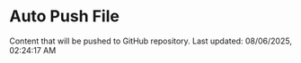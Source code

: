 # Auto Push File

Content that will be pushed to GitHub repository.
Last updated: 08/06/2025, 02:24:17 AM